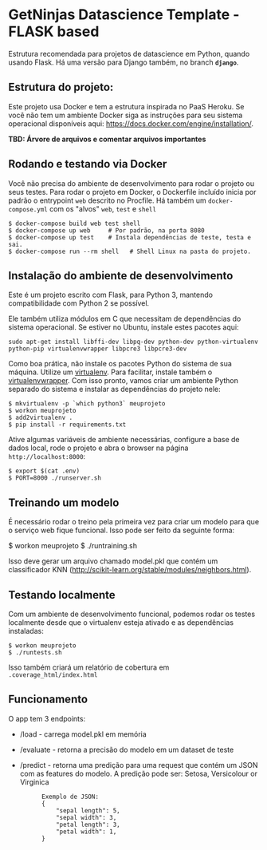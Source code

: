 # GetNinjas Datascience Template - FLASK based

Estrutura recomendada para projetos de datascience em Python, quando usando Flask. Há uma versão para Django também, no branch **``django``**.

## Estrutura do projeto:

Este projeto usa Docker e tem a estrutura inspirada no PaaS Heroku. Se você não tem um ambiente Docker siga as instruções para seu sistema operacional disponíveis aqui: https://docs.docker.com/engine/installation/.

**TBD: Árvore de arquivos e comentar arquivos importantes**


## Rodando e testando via Docker

Você não precisa do ambiente de desenvolvimento para rodar o projeto ou seus testes. Para rodar o projeto em Docker, o Dockerfile incluído inicia por padrão o entrypoint ``web`` descrito no Procfile. Há também um ``docker-compose.yml`` com os "alvos" ``web``, ``test`` e ``shell``

```
$ docker-compose build web test shell
$ docker-compose up web     # Por padrão, na porta 8080
$ docker-compose up test    # Instala dependências de teste, testa e sai.
$ docker-compose run --rm shell   # Shell Linux na pasta do projeto.
```

## Instalação do ambiente de desenvolvimento

Este é um projeto escrito com Flask, para Python 3, mantendo compatibilidade com Python 2 se possível.

Ele também utiliza módulos em C que necessitam de dependências do sistema operacional. Se estiver no Ubuntu, instale estes pacotes aqui:

```
sudo apt-get install libffi-dev libpq-dev python-dev python-virtualenv python-pip virtualenvwrapper libpcre3 libpcre3-dev
```

Como boa prática, não instale os pacotes Python do sistema de sua máquina. Utilize um [virtualenv](https://virtualenv.pypa.io/en/stable/installation/). Para facilitar, instale também o [virtualenvwrapper](https://virtualenvwrapper.readthedocs.io/en/latest/#introduction). Com isso pronto, vamos criar um ambiente Python separado do sistema e instalar as dependências do projeto nele:

```
$ mkvirtualenv -p `which python3` meuprojeto
$ workon meuprojeto
$ add2virtualenv .
$ pip install -r requirements.txt
```

Ative algumas variáveis de ambiente necessárias, configure a base de dados local, rode o projeto e abra o browser na página ``http://localhost:8000``:

```
$ export $(cat .env)
$ PORT=8000 ./runserver.sh
```
## Treinando um modelo

É necessário rodar o treino pela primeira vez para criar um modelo para que o serviço web fique funcional. Isso pode ser feito da seguinte forma:

$ workon meuprojeto
$ ./runtraining.sh

Isso deve gerar um arquivo chamado model.pkl que contém um classificador KNN (http://scikit-learn.org/stable/modules/neighbors.html).

## Testando localmente

Com um ambiente de desenvolvimento funcional, podemos rodar os testes localmente desde que o virtualenv esteja ativado e as dependências instaladas:

```
$ workon meuprojeto
$ ./runtests.sh
```

Isso também criará um relatório de cobertura em ``.coverage_html/index.html``

## Funcionamento

 O app tem 3 endpoints:
- /load - carrega model.pkl em memória

- /evaluate - retorna a precisão do modelo em um dataset de teste

- /predict - retorna uma predição para uma request que contém um JSON com as features do modelo. A predição pode ser: Setosa, Versicolour or Virginica

            Exemplo de JSON:
            {
                "sepal length": 5,
                "sepal width": 3,
                "petal length": 3,
                "petal width": 1,
            }

